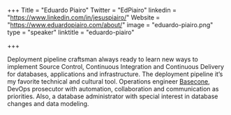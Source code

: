 +++
Title = "Eduardo Piairo"
Twitter = "EdPiairo"
linkedin = "https://www.linkedin.com/in/jesuspiairo/"
Website = "https://www.eduardopiairo.com/about/"
image = "eduardo-piairo.png"
type = "speaker"
linktitle = "eduardo-piairo"

+++

Deployment pipeline craftsman always ready to learn new ways to implement Source Control, Continuous Integration and Continuous Delivery for databases, applications and infrastructure. The deployment pipeline it’s my favorite technical and cultural tool. Operations engineer [Basecone](https://twitter.com/basecone?lang=en), DevOps prosecutor with automation, collaboration and communication as priorities. Also, a database administrator with special interest in database changes and data modeling.